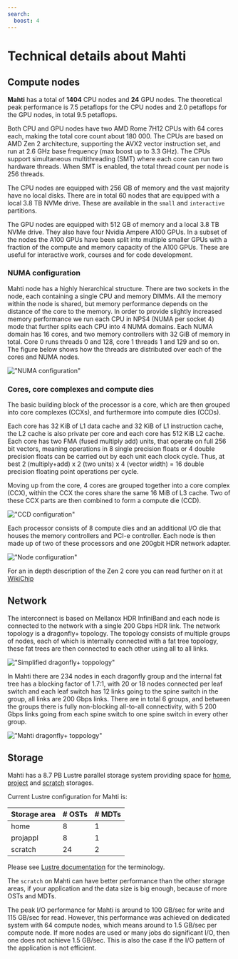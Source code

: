 ```yaml
---
search:
  boost: 4
---
```


# Technical details about Mahti

## Compute nodes

**Mahti** has a total of **1404** CPU nodes and **24** GPU nodes. The
theoretical peak performance is 7.5 petaflops for the CPU nodes and 2.0
petaflops for the GPU nodes, in total 9.5 petaflops.

Both CPU and GPU nodes have two AMD Rome 7H12 CPUs with 64 cores each,
making the total core count about 180 000. The CPUs are based on AMD Zen 2
architecture, supporting the AVX2 vector instruction set, and run at 2.6 GHz
base frequency (max boost up to 3.3 GHz). The CPUs support simultaneous
multithreading (SMT) where each core can run two hardware threads. When SMT is
enabled, the total thread count per node is 256 threads.

The CPU nodes are equipped with 256 GB of memory and the vast majority
have no local disks. There are in total 60 nodes that are equipped
with a local 3.8 TB NVMe drive. These are available in the `small` and
`interactive` partitions.

The GPU nodes are equipped with 512 GB of memory and a local 3.8 TB NVMe drive.
They also have four Nvidia Ampere A100 GPUs. In a subset of the nodes the A100
GPUs have been split into multiple smaller GPUs with a fraction of the compute
and memory capacity of the A100 GPUs. These are useful for interactive work,
courses and for code development.

### NUMA configuration

Mahti node has a highly hierarchical structure. There are two sockets in the
node, each containing a single CPU and memory DIMMs. All the memory within the
node is shared, but memory performance depends on the distance of the core to
the memory. In order to provide slightly increased memory performance we run
each CPU in NPS4 (NUMA per socket 4) mode that further splits each CPU into 4
NUMA domains. Each NUMA domain has 16 cores, and two memory controllers with 32
GiB of memory in total. Core 0 runs threads 0 and 128, core 1 threads 1 and 129
and so on. The figure below shows how the threads are distributed over each of
the cores and NUMA nodes.

!["NUMA configuration"](../img/mahti_numa.png)

### Cores, core complexes and compute dies

The basic building block of the processor is a core, which are then grouped
into core complexes (CCXs), and furthermore into compute dies (CCDs).

Each core has 32 KiB of L1 data cache and 32
KiB of L1 instruction cache, the L2 cache is also private per core and each
core has 512 KiB L2 cache. Each core has two FMA (fused multiply add) units,
that operate on full 256 bit vectors, meaning operations in 8 single precision
floats or 4 double precision floats can be carried out by each unit each clock
cycle. Thus, at best 2 (multiply+add) x 2 (two units) x 4 (vector width) = 16
double precision floating point operations per cycle.

Moving up from the core, 4 cores are grouped together into a core
complex (CCX), within the CCX the cores share the same 16 MiB of L3 cache. Two
of these CCX parts are then combined to form a compute die (CCD).

!["CCD configuration"](../img/mahti_ccd.png)

Each processor consists of 8 compute dies and an additional I/O die that houses
the memory controllers and PCI-e controller. Each node is then made up of two
of these processors and one 200gbit HDR network adapter.

!["Node configuration"](../img/mahti_node.png)

For an in depth description of the Zen 2 core you can read further on it at
[WikiChip](https://en.wikichip.org/wiki/amd/microarchitectures/zen_2)

## Network

The interconnect is based on Mellanox HDR InfiniBand and each node is connected
to the network with a single 200 Gbps HDR link. The network topology is a
dragonfly+ topology. The topology consists of multiple groups of nodes, each of
which is internally connected with a fat tree topology, these fat trees are
then connected to each other using all to all links.

!["Simplified dragonfly+ toppology"](../img/mahti_df_ex.png)

In Mahti there are 234 nodes in each dragonfly group and the internal fat tree
has a blocking factor of 1.7:1, with 20 or 18 nodes connected per leaf switch
and each leaf switch has 12 links going to the spine switch in the group, all
links are 200 Gbps links. There are in total 6 groups, and between the groups
there is fully non-blocking all-to-all connectivity, with 5 200 Gbps links
going from each spine switch to one spine switch in every other group.

!["Mahti dragonfly+ toppology"](../img/mahti_df.png)

## Storage

Mahti has a 8.7 PB Lustre parallel storage system providing space for
[home](disk.md#home-directory), [project](disk.md#projappl-directory) and
[scratch](disk.md#scratch-directory) storages.

Current Lustre configuration for Mahti is:

| Storage area | # OSTs | # MDTs |
|--------------|--------|--------|
| home         |    8   |   1    |
| projappl     |    8   |   1    |
| scratch      |   24   |   2    |

Please see [Lustre documentation](lustre.md) for the terminology.

The `scratch` on Mahti can have better performance than the other storage
areas, if your application and the data size is big enough, because of more
OSTs and MDTs.

The peak I/O performance for Mahti is around to 100 GB/sec for write and 115
GB/sec for read. However, this performance was achieved on dedicated system
with 64 compute nodes, which means around to 1.5 GB/sec per compute node. If
more nodes are used or many jobs do significant I/O, then one does not achieve
1.5 GB/sec. This is also the case if the I/O pattern of the application is not
efficient.
